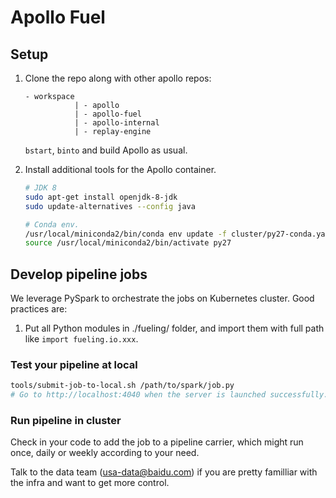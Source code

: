 # Apollo Fuel

## Setup

1. Clone the repo along with other apollo repos:

   ```text
   - workspace
              | - apollo
              | - apollo-fuel
              | - apollo-internal
              | - replay-engine
   ```

   `bstart`, `binto` and build Apollo as usual.

1. Install additional tools for the Apollo container.

   ```bash
   # JDK 8
   sudo apt-get install openjdk-8-jdk
   sudo update-alternatives --config java

   # Conda env.
   /usr/local/miniconda2/bin/conda env update -f cluster/py27-conda.yaml
   source /usr/local/miniconda2/bin/activate py27
   ```

## Develop pipeline jobs

We leverage PySpark to orchestrate the jobs on Kubernetes cluster. Good
practices are:

1. Put all Python modules in ./fueling/ folder, and import them with full path
   like `import fueling.io.xxx`.

### Test your pipeline at local

```bash
tools/submit-job-to-local.sh /path/to/spark/job.py
# Go to http://localhost:4040 when the server is launched successfully.
```

### Run pipeline in cluster

Check in your code to add the job to a pipeline carrier, which might run once,
daily or weekly according to your need.

Talk to the data team (usa-data@baidu.com) if you are pretty familliar with the
infra and want to get more control.

